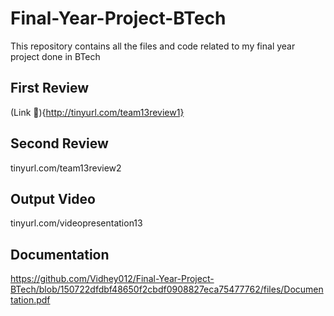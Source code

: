 # Final-Year-Project-BTech
This repository contains all the files and code related to my final year project done in BTech
## First Review
(Link 🔗){http://tinyurl.com/team13review1}
## Second Review
tinyurl.com/team13review2
## Output Video
tinyurl.com/videopresentation13
## Documentation
https://github.com/Vidhey012/Final-Year-Project-BTech/blob/150722dfdbf48650f2cbdf0908827eca75477762/files/Documentation.pdf

